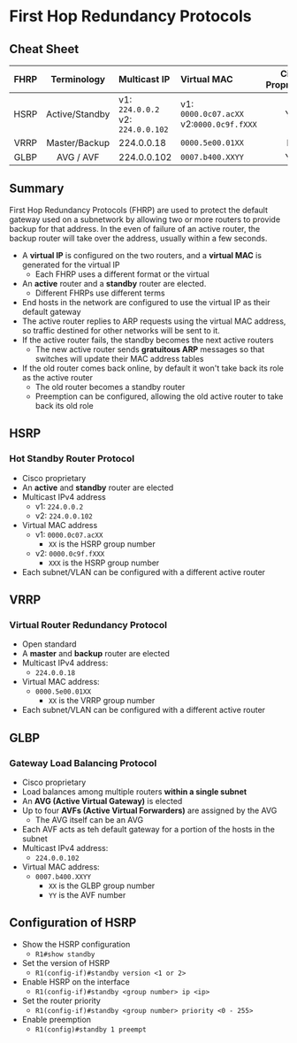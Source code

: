 # First Hop Redundancy Protocols

## Cheat Sheet

| **FHRP** | **Terminology** | **Multicast IP**                     | **Virtual MAC**                             | **Cisco Proprietary?** |
|:--------:|:---------------:|:-------------------------------------|:--------------------------------------------|:----------------------:|
| HSRP     | Active/Standby  | v1: `224.0.0.2`<br>v2: `224.0.0.102` | v1: `0000.0c07.acXX`<br>v2:`0000.0c9f.fXXX` | Yes                    |
| VRRP     | Master/Backup   | 224.0.0.18                           | `0000.5e00.01XX`                            | No                     |
| GLBP     | AVG / AVF       | 224.0.0.102                          | `0007.b400.XXYY`                            | Yes                    |

## Summary

First Hop Redundancy Protocols (FHRP) are used to protect the default gateway used on a subnetwork by allowing two or more routers to provide backup for that address. In the even of failure of an active router, the backup router will take over the address, usually within a few seconds.

- A **virtual IP** is configured on the two routers, and a **virtual MAC** is generated for the virtual IP
  - Each FHRP uses a different format or the virtual
- An **active** router and a **standby** router are elected.
  - Different FHRPs use different terms
- End hosts in the network are configured to use the virtual IP as their default gateway
- The active router replies to ARP requests using the virtual MAC address, so traffic destined for other networks will be sent to it.
- If the active router fails, the standby becomes the next active routers
  - The new active router sends **gratuitous ARP** messages so that switches will update their MAC address tables
- If the old router comes back online, by default it won't take back its role as the active router
  - The old router becomes a standby router
  - Preemption can be configured, allowing the old active router to take back its old role

## HSRP

### Hot Standby Router Protocol

- Cisco proprietary
- An **active** and **standby** router are elected
- Multicast IPv4 address
  - v1: `224.0.0.2`
  - v2: `224.0.0.102`
- Virtual MAC address
  - v1: `0000.0c07.acXX`
    - `XX` is the HSRP group number
  - v2: `0000.0c9f.fXXX`
    - `XXX` is the HSRP group number
- Each subnet/VLAN can be configured with a different active router

## VRRP

### Virtual Router Redundancy Protocol

- Open standard
- A **master** and **backup** router are elected
- Multicast IPv4 address:
  - `224.0.0.18`
- Virtual MAC address:
  - `0000.5e00.01XX`
    - `XX` is the VRRP group number
- Each subnet/VLAN can be configured with a different active router

## GLBP

### Gateway Load Balancing Protocol

- Cisco proprietary
- Load balances among multiple routers **within a single subnet**
- An **AVG (Active Virtual Gateway)** is elected
- Up to four **AVFs (Active Virtual Forwarders)** are assigned by the AVG
  - The AVG itself can be an AVG
- Each AVF acts as teh default gateway for a portion of the hosts in the subnet
- Multicast IPv4 address:
  - `224.0.0.102`
- Virtual MAC address:
  - `0007.b400.XXYY`
    - `XX` is the GLBP group number
    - `YY` is the AVF number

## Configuration of HSRP

- Show the HSRP configuration
  - `R1#show standby`
- Set the version of HSRP
  - `R1(config-if)#standby version <1 or 2>`
- Enable HSRP on the interface
  - `R1(config-if)#standby <group number> ip <ip>`
- Set the router priority
  - `R1(config-if)#standby <group number> priority <0 - 255>`
- Enable preemption
  - `R1(config)#standby 1 preempt`
